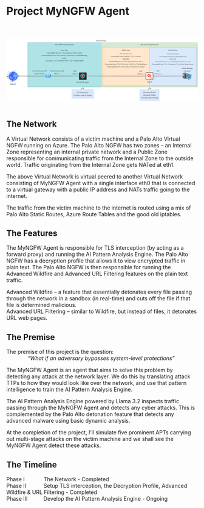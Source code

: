
# Project MyNGFW Agent

<br><br>
<a href="https://viewer.diagrams.net/?tags=%7B%7D&lightbox=1&highlight=0000ff&edit=_blank&layers=1&nav=1&title=FestiveProject.drawio#Uhttps%3A%2F%2Fdrive.google.com%2Fuc%3Fid%3D1D9WyrCkAx0tYXvUey82syTqF54u-n72T%26export%3Ddownload">
<img src="/img/NetworkTopology.svg">
</a>
<br><br>

## The Network
A Virtual Network consists of a victim machine and a Palo Alto Virtual NGFW running on Azure. The Palo Alto NGFW has two zones – an Internal Zone representing an internal private network and a Public Zone responsible for communicating traffic from the Internal Zone to the outside world. Traffic originating from the Internal Zone gets NATed at eth1.

The above Virtual Network is virtual peered to another Virtual Network consisting of MyNGFW Agent with a single interface eth0 that is connected to a virtual gateway with a public IP address and NATs traffic going to the internet.

The traffic from the victim machine to the internet is routed using a mix of Palo Alto Static Routes, Azure Route Tables and the good old iptables.

## The Features
The MyNGFW Agent is responsible for TLS interception (by acting as a forward proxy) and running the AI Pattern Analysis Engine. The Palo Alto NGFW has a decryption profile that allows it to view encrypted traffic in plain text. The Palo Alto NGFW is then responsible for running the Advanced Wildfire and Advanced URL Filtering features on the plain text traffic.

Advanced Wildfire – a feature that essentially detonates every file passing through the network in a sandbox (in real-time) and cuts off the file if that file is determined malicious.
<br>Advanced URL Filtering – similar to Wildfire, but instead of files, it detonates URL web pages. 

## The Premise
The premise of this project is the question:
<br>&emsp;&emsp;&emsp;&emsp;_“What if an adversary bypasses system-level protections”_

The MyNGFW Agent is an agent that aims to solve this problem by detecting any attack at the network layer. We do this by translating attack TTPs to how they would look like over the network, and use that pattern intelligence to train the AI Pattern Analysis Engine.

The AI Pattern Analysis Engine powered by Llama 3.2 inspects traffic passing through the MyNGFW Agent and detects any cyber attacks. This is complemented by the Palo Alto detonation feature that detects any advanced malware using basic dynamic analysis. 

At the completion of the project, I’ll simulate five prominent APTs carrying out multi-stage attacks on the victim machine and we shall see the MyNGFW Agent detect these attacks.

## The Timeline
Phase I&emsp;&emsp;&emsp; &nbsp;The Network - Completed	
<br>Phase II&emsp;&emsp;&emsp; Setup TLS interception, the Decryption Profile, Advanced Wildfire & URL Filtering - Completed
<br>Phase III&emsp;&emsp;&emsp;Develop the AI Pattern Analysis Engine - Ongoing
